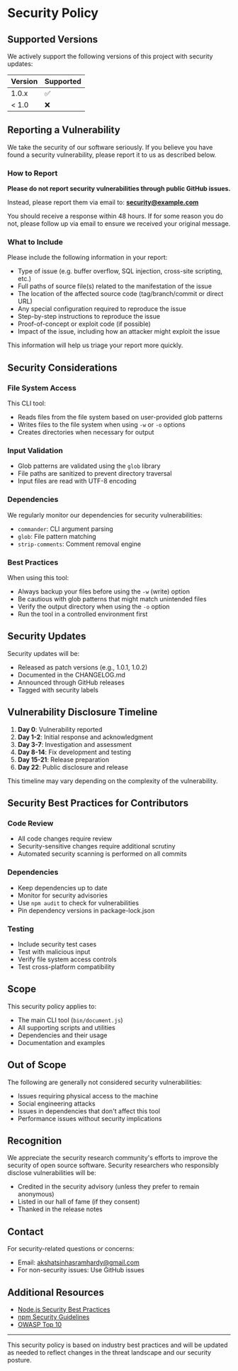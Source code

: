 # Security Policy

## Supported Versions

We actively support the following versions of this project with security updates:

| Version | Supported          |
| ------- | ------------------ |
| 1.0.x   | :white_check_mark: |
| < 1.0   | :x:                |

## Reporting a Vulnerability

We take the security of our software seriously. If you believe you have found a security vulnerability, please report it to us as described below.

### How to Report

**Please do not report security vulnerabilities through public GitHub issues.**

Instead, please report them via email to: **security@example.com**

You should receive a response within 48 hours. If for some reason you do not, please follow up via email to ensure we received your original message.

### What to Include

Please include the following information in your report:

- Type of issue (e.g. buffer overflow, SQL injection, cross-site scripting, etc.)
- Full paths of source file(s) related to the manifestation of the issue
- The location of the affected source code (tag/branch/commit or direct URL)
- Any special configuration required to reproduce the issue
- Step-by-step instructions to reproduce the issue
- Proof-of-concept or exploit code (if possible)
- Impact of the issue, including how an attacker might exploit the issue

This information will help us triage your report more quickly.

## Security Considerations

### File System Access

This CLI tool:
- Reads files from the file system based on user-provided glob patterns
- Writes files to the file system when using `-w` or `-o` options
- Creates directories when necessary for output

### Input Validation

- Glob patterns are validated using the `glob` library
- File paths are sanitized to prevent directory traversal
- Input files are read with UTF-8 encoding

### Dependencies

We regularly monitor our dependencies for security vulnerabilities:
- `commander`: CLI argument parsing
- `glob`: File pattern matching
- `strip-comments`: Comment removal engine

### Best Practices

When using this tool:
- Always backup your files before using the `-w` (write) option
- Be cautious with glob patterns that might match unintended files
- Verify the output directory when using the `-o` option
- Run the tool in a controlled environment first

## Security Updates

Security updates will be:
- Released as patch versions (e.g., 1.0.1, 1.0.2)
- Documented in the CHANGELOG.md
- Announced through GitHub releases
- Tagged with security labels

## Vulnerability Disclosure Timeline

1. **Day 0**: Vulnerability reported
2. **Day 1-2**: Initial response and acknowledgment
3. **Day 3-7**: Investigation and assessment
4. **Day 8-14**: Fix development and testing
5. **Day 15-21**: Release preparation
6. **Day 22**: Public disclosure and release

This timeline may vary depending on the complexity of the vulnerability.

## Security Best Practices for Contributors

### Code Review

- All code changes require review
- Security-sensitive changes require additional scrutiny
- Automated security scanning is performed on all commits

### Dependencies

- Keep dependencies up to date
- Monitor for security advisories
- Use `npm audit` to check for vulnerabilities
- Pin dependency versions in package-lock.json

### Testing

- Include security test cases
- Test with malicious input
- Verify file system access controls
- Test cross-platform compatibility

## Scope

This security policy applies to:
- The main CLI tool (`bin/document.js`)
- All supporting scripts and utilities
- Dependencies and their usage
- Documentation and examples

## Out of Scope

The following are generally not considered security vulnerabilities:
- Issues requiring physical access to the machine
- Social engineering attacks
- Issues in dependencies that don't affect this tool
- Performance issues without security implications

## Recognition

We appreciate the security research community's efforts to improve the security of open source software. Security researchers who responsibly disclose vulnerabilities will be:

- Credited in the security advisory (unless they prefer to remain anonymous)
- Listed in our hall of fame (if they consent)
- Thanked in the release notes

## Contact

For security-related questions or concerns:
- Email: akshatsinhasramhardy@gmail.com
- For non-security issues: Use GitHub issues

## Additional Resources

- [Node.js Security Best Practices](https://nodejs.org/en/docs/guides/security/)
- [npm Security Guidelines](https://docs.npmjs.com/security)
- [OWASP Top 10](https://owasp.org/www-project-top-ten/)

---

This security policy is based on industry best practices and will be updated as needed to reflect changes in the threat landscape and our security posture.
